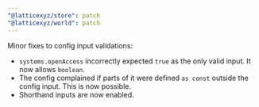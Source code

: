 ```yaml
---
"@latticexyz/store": patch
"@latticexyz/world": patch
---
```


Minor fixes to config input validations:
- `systems.openAccess` incorrectly expected `true` as the only valid input. It now allows `boolean`.
- The config complained if parts of it were defined `as const` outside the config input. This is now possible.
- Shorthand inputs are now enabled.
